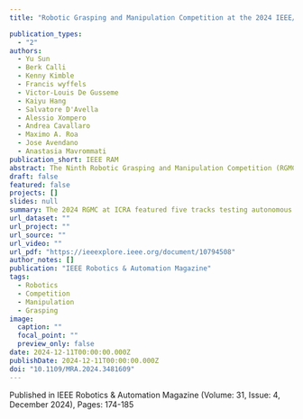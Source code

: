```yaml
---
title: "Robotic Grasping and Manipulation Competition at the 2024 IEEE/RAS International Conference on Robotics and Automation"

publication_types:
  - "2"
authors:
  - Yu Sun
  - Berk Calli
  - Kenny Kimble
  - Francis wyffels
  - Victor-Louis De Gusseme
  - Kaiyu Hang
  - Salvatore D'Avella
  - Alessio Xompero
  - Andrea Cavallaro
  - Maximo A. Roa
  - Jose Avendano
  - Anastasia Mavrommati
publication_short: IEEE RAM
abstract: The Ninth Robotic Grasping and Manipulation Competition (RGMC) took place in Yokohama, Japan, during the 2024 IEEE/RAS International Conference on Robotics and Automation (ICRA). The competition organized five tracks grouped into two categories - the manufacturing track and four essential skill tracks, including cloth manipulation, in-hand manipulation, picking in clutter, and human-to-robot handovers. All tasks were performed autonomously by robots, attracting over 70 teams worldwide with 31 teams selected to participate in Yokohama. The competition aimed to assess autonomous manipulation capabilities in handling unknown objects and scenarios with varying degrees of uncertainty.
draft: false
featured: false
projects: []
slides: null
summary: The 2024 RGMC at ICRA featured five tracks testing autonomous robotic manipulation capabilities, drawing participation from teams worldwide to address challenges in manufacturing and essential manipulation skills.
url_dataset: ""
url_project: ""
url_source: ""
url_video: ""
url_pdf: "https://ieeexplore.ieee.org/document/10794508"
author_notes: []
publication: "IEEE Robotics & Automation Magazine"
tags:
  - Robotics
  - Competition
  - Manipulation
  - Grasping
image:
  caption: ""
  focal_point: ""
  preview_only: false
date: 2024-12-11T00:00:00.000Z
publishDate: 2024-12-11T00:00:00.000Z
doi: "10.1109/MRA.2024.3481609"
---
```


Published in IEEE Robotics & Automation Magazine (Volume: 31, Issue: 4, December 2024), Pages: 174-185
